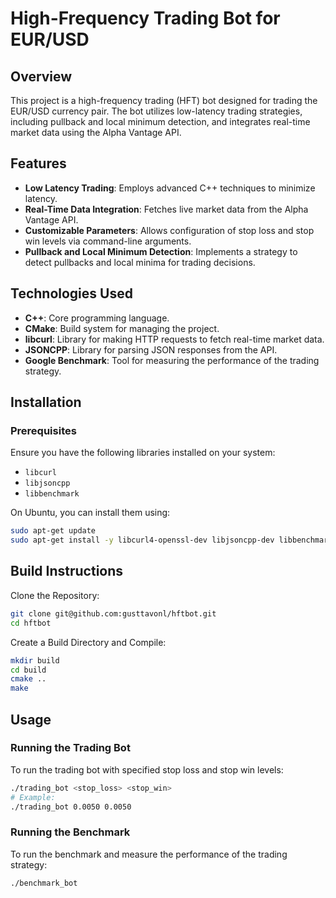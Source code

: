 # High-Frequency Trading Bot for EUR/USD

## Overview
This project is a high-frequency trading (HFT) bot designed for trading the EUR/USD currency pair. The bot utilizes low-latency trading strategies, including pullback and local minimum detection, and integrates real-time market data using the Alpha Vantage API.


## Features
- **Low Latency Trading**: Employs advanced C++ techniques to minimize latency.
- **Real-Time Data Integration**: Fetches live market data from the Alpha Vantage API.
- **Customizable Parameters**: Allows configuration of stop loss and stop win levels via command-line arguments.
- **Pullback and Local Minimum Detection**: Implements a strategy to detect pullbacks and local minima for trading decisions.

## Technologies Used
- **C++**: Core programming language.
- **CMake**: Build system for managing the project.
- **libcurl**: Library for making HTTP requests to fetch real-time market data.
- **JSONCPP**: Library for parsing JSON responses from the API.
- **Google Benchmark**: Tool for measuring the performance of the trading strategy.

## Installation

### Prerequisites
Ensure you have the following libraries installed on your system:
- `libcurl`
- `libjsoncpp`
- `libbenchmark`

On Ubuntu, you can install them using:
```sh
sudo apt-get update
sudo apt-get install -y libcurl4-openssl-dev libjsoncpp-dev libbenchmark-dev
```

## Build Instructions

Clone the Repository:

```sh
git clone git@github.com:gusttavonl/hftbot.git
cd hftbot
```

Create a Build Directory and Compile:

```sh
mkdir build
cd build
cmake ..
make
```

## Usage

### Running the Trading Bot
To run the trading bot with specified stop loss and stop win levels:

```sh
./trading_bot <stop_loss> <stop_win>
# Example:
./trading_bot 0.0050 0.0050
```

### Running the Benchmark
To run the benchmark and measure the performance of the trading strategy:

```sh
./benchmark_bot
```